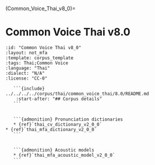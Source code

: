 
(Common_Voice_Thai_v8_0)=
# Common Voice Thai v8.0

``````{corpus} Common Voice Thai v8.0
:id: "Common Voice Thai v8_0"
:layout: not_mfa
:template: corpus_template
:tags: Thai;Common Voice
:language: "Thai"
:dialect: "N/A"
:license: "CC-0"

   ```{include} ../../../../corpus/thai/common_voice_thai/8.0/README.md
    :start-after: "## Corpus details"
   ```


   ```{admonition} Pronunciation dictionaries
   * {ref}`thai_cv_dictionary_v2_0_0`
* {ref}`thai_mfa_dictionary_v2_0_0`
   ```


   ```{admonition} Acoustic models
   * {ref}`thai_mfa_acoustic_model_v2_0_0`
   ```
``````
